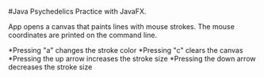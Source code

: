 #Java Psychedelics
Practice with JavaFX.

App opens a canvas that paints lines with mouse strokes. The mouse coordinates are printed on the command line.

*Pressing "a" changes the stroke color
*Pressing "c" clears the canvas
*Pressing the up arrow increases the stroke size
*Pressing the down arrow decreases the stroke size